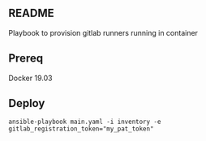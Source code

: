 ## README

Playbook to provision gitlab runners running in container

## Prereq 

Docker 19.03

## Deploy 

```shell
ansible-playbook main.yaml -i inventory -e gitlab_registration_token="my_pat_token"
```

